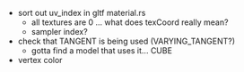 * sort out uv_index in gltf material.rs
  * all textures are 0 ... what does texCoord really mean?
  * sampler index?
* check that TANGENT is being used (VARYING_TANGENT?)
  * gotta find a model that uses it... CUBE
* vertex color
